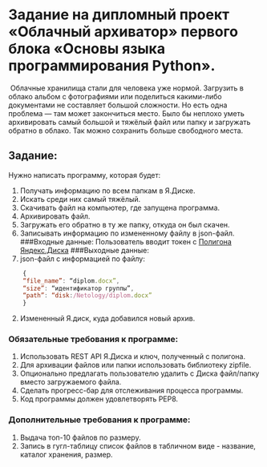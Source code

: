 # Задание на дипломный проект «Облачный архиватор» первого блока «Основы языка программирования Python».
​
Облачные хранилища стали для человека уже нормой. Загрузить в облако альбом с фотографиями или поделиться какими-либо документами не составляет большой сложности. Но есть одна проблема — там может закончиться место. Было бы неплохо уметь архивировать самый большой и тяжёлый файл или папку и загружать обратно в облако. Так можно сохранить больше свободного места.
​
## Задание:
Нужно написать программу, которая будет:
1. Получать информацию по всем папкам в Я.Диске.
2. Искать среди них самый тяжёлый.
3. Скачивать файл на компьютер, где запущена программа.
4. Архивировать файл.
5. Загружать его обратно в ту же папку, откуда он был скачен.
6. Записывать информацию по измененному файлу в json-файл.
​
###Входные данные:
Пользователь вводит токен с [Полигона Яндекс.Диска](https://yandex.ru/dev/disk/poligon/)
​
###Выходные данные:
1. json-файл с информацией по файлу:
```javascript
    {
    “file_name”: “diplom.docx”,
    “size”: “идентификатор группы”,
    “path”: “disk:/Netology/diplom.docx”
    }
```
2. Измененный Я.диск, куда добавился новый архив.
​
​
### Обязательные требования к программе:
1. Использовать REST API Я.Диска и ключ, полученный с полигона.
2. Для архивации файлов или папки использовать библиотеку zipfile.
3. Опционально предлагать пользователю удалить с Диска файл/папку вместо загружаемого файла.
4. Сделать прогресс-бар для отслеживания процесса программы.
5. Код программы должен удовлетворять PEP8.
​
### Дополнительные требования к программе:
1. Выдача топ-10 файлов по размеру.
2. Запись в гугл-таблицу список файлов в табличном виде - название, каталог хранения, размер.